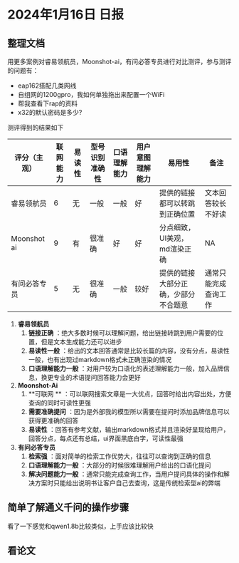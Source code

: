# 2024年1月16日 日报

## 整理文档

用更多案例对睿易领航员，Moonshot-ai，有问必答专员进行对比测评，参与测评的问题有：

* eap162搭配几类网线
* 自组网的1200gpro，我如何单独拖出来配置一个WiFi
* 帮我查看下rap的资料
* x32的默认密码是多少?

测评得到的结果如下


| 评分（主观） | 联网能力 | 易读性 | 型号识别准确性 | 口语理解能力 | 用户意图理解能力 | 易用性                               | 备注                 |
| ------------ | -------- | ------ | -------------- | ------------ | ---------------- | ------------------------------------ | -------------------- |
| 睿易领航员   | 6        | 无     | 一般           | 一般         | 好               | 提供的链接都可以转跳到正确位置       | 文本回答较长不好读   |
| Moonshot ai  | 9        | 有     | 很准确         | 好           | 好               | 分点细致，UI美观，md渲染正确         | NA                   |
| 有问必答专员 | 5        | 无     | 很准确         | 一般         | 较好             | 提供的链接大部分正确，少部分不合题意 | 通常只能完成查询工作 |


1. **睿易领航员**
   1. **链接正确** ：绝大多数时候可以理解问题，给出链接转跳到用户需要的位置，但是文本生成能力还可以进步
   2. **易读性一般** ：给出的文本回答通常是比较长篇的内容，没有分点，易读性一般，也有出现过markdown格式未正确渲染的情况
   3. **口语理解能力一般** ：对用户较为口语化的表述理解能力一般，加入品牌信息，换更专业的术语提问回答能力会更好
2. **Moonshot-Ai**
   1. **可联网 ** ：可以联网搜索文章是一大优点，回答时给出内容出处，方便查询的同时可读性更强
   2. **需要准确提问** ：因为是外部我的模型所以需要在提问时添加品牌信息可以获得更准确的回答
   3. **易读性** ：回答有参考文献，输出markdown格式并且渲染好呈现给用户，回答分点，每点还有总结，ui界面黑底白字，可读性最强
3. **有问必答专员**
   1. **检索强** ：面对简单的检索工作优势大，往往可以查询到正确的信息
   2. **口语理解能力一般** ：大部分的时候很难理解用户给出的口语化提问
   3. **解决问题能力一般** ：通常只能完成查询工作，当用户提问具体的操作和解决方案时只能给出说明书让客户自己去查询，这是传统检索型ai的弊端

## 简单了解通义千问的操作步骤

看了一下感觉和qwen1.8b比较类似，上手应该比较快

## 看论文
